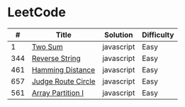 LeetCode
========

| # | Title | Solution | Difficulty |
|---| ----- | -------- | ---------- |
|1|[Two Sum](https://leetcode.com/problems/two-sum/) | javascript | Easy |
|344|[Reverse String](https://leetcode.com/problems/reverse-string/) | javascript | Easy |
|461|[Hamming Distance](https://leetcode.com/problems/hamming-distance/description/)| javascript | Easy |
|657|[Judge Route Circle](https://leetcode.com/problems/judge-route-circle/)| javascript | Easy |
|561|[Array Partition I](https://leetcode.com/problems/array-partition-i/description/)|javascript | Easy |